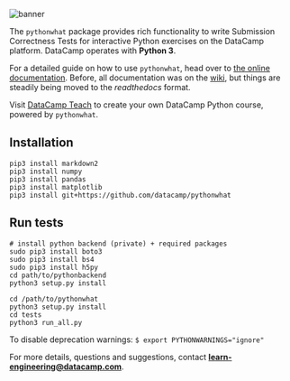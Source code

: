 ![banner](https://s3.amazonaws.com/assets.datacamp.com/img/github/content-engineering-repos/pythonwhat_banner_v2.png)

The `pythonwhat` package provides rich functionality to write Submission Correctness Tests for interactive Python exercises on the DataCamp platform. DataCamp operates with **Python 3**.

For a detailed guide on how to use `pythonwhat`, head over to [the online documentation](http://pythonwhat.readthedocs.io/en/latest/). Before, all documentation was on the [wiki](https://github.com/datacamp/pythonwhat/wiki), but things are steadily being moved to the _readthedocs_ format.

Visit [DataCamp Teach](https://www.datacamp.com/teach) to create your own DataCamp Python course, powered by `pythonwhat`.

## Installation

```
pip3 install markdown2
pip3 install numpy
pip3 install pandas
pip3 install matplotlib
pip3 install git+https://github.com/datacamp/pythonwhat
```

## Run tests

```
# install python backend (private) + required packages
sudo pip3 install boto3
sudo pip3 install bs4
sudo pip3 install h5py
cd path/to/pythonbackend
python3 setup.py install

cd /path/to/pythonwhat
python3 setup.py install
cd tests
python3 run_all.py
```

To disable deprecation warnings: `$ export PYTHONWARNINGS="ignore"`

For more details, questions and suggestions, contact <b>learn-engineering@datacamp.com</b>.
